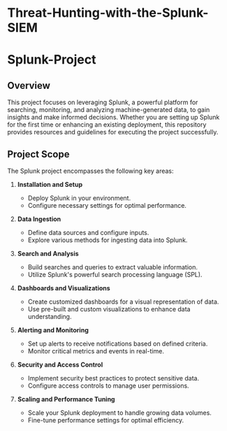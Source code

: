 # Threat-Hunting-with-the-Splunk-SIEM
# Splunk-Project

## Overview

This project focuses on leveraging Splunk, a powerful platform for searching, monitoring, and analyzing machine-generated data, to gain insights and make informed decisions. Whether you are setting up Splunk for the first time or enhancing an existing deployment, this repository provides resources and guidelines for executing the project successfully.

## Project Scope

The Splunk project encompasses the following key areas:

1. **Installation and Setup**
   - Deploy Splunk in your environment.
   - Configure necessary settings for optimal performance.

2. **Data Ingestion**
   - Define data sources and configure inputs.
   - Explore various methods for ingesting data into Splunk.

3. **Search and Analysis**
   - Build searches and queries to extract valuable information.
   - Utilize Splunk's powerful search processing language (SPL).

4. **Dashboards and Visualizations**
   - Create customized dashboards for a visual representation of data.
   - Use pre-built and custom visualizations to enhance data understanding.

5. **Alerting and Monitoring**
   - Set up alerts to receive notifications based on defined criteria.
   - Monitor critical metrics and events in real-time.

6. **Security and Access Control**
   - Implement security best practices to protect sensitive data.
   - Configure access controls to manage user permissions.

7. **Scaling and Performance Tuning**
   - Scale your Splunk deployment to handle growing data volumes.
   - Fine-tune performance settings for optimal efficiency.
